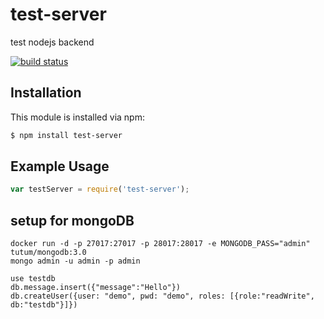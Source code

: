 # test-server

test nodejs backend

[![build status](https://secure.travis-ci.org/dotoole/test-server.png)](http://travis-ci.org/dotoole/test-server)

## Installation

This module is installed via npm:

``` bash
$ npm install test-server
```

## Example Usage

``` js
var testServer = require('test-server');
```

## setup for mongoDB
```
docker run -d -p 27017:27017 -p 28017:28017 -e MONGODB_PASS="admin" tutum/mongodb:3.0
mongo admin -u admin -p admin
```
```
use testdb
db.message.insert({"message":"Hello"})
db.createUser({user: "demo", pwd: "demo", roles: [{role:"readWrite", db:"testdb"}]})
```
